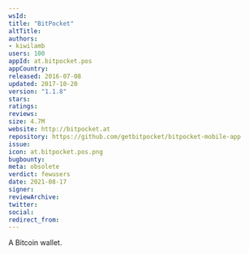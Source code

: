 ```yaml
---
wsId: 
title: "BitPocket"
altTitle: 
authors:
- kiwilamb
users: 100
appId: at.bitpocket.pos
appCountry: 
released: 2016-07-08
updated: 2017-10-20
version: "1.1.8"
stars: 
ratings: 
reviews: 
size: 4.7M
website: http://bitpocket.at
repository: https://github.com/getbitpocket/bitpocket-mobile-app
issue: 
icon: at.bitpocket.pos.png
bugbounty: 
meta: obsolete
verdict: fewusers
date: 2021-08-17
signer: 
reviewArchive:
twitter: 
social:
redirect_from:
---
```


A Bitcoin wallet.
